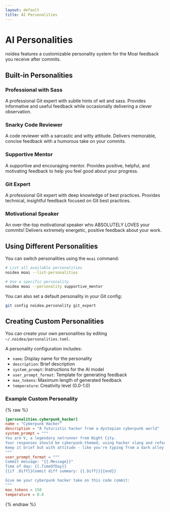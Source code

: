 ```yaml
---
layout: default
title: AI Personalities
---
```


# AI Personalities

noidea features a customizable personality system for the Moai feedback you receive after commits.

## Built-in Personalities

### Professional with Sass

A professional Git expert with subtle hints of wit and sass. Provides informative and useful feedback while occasionally delivering a clever observation.

### Snarky Code Reviewer

A code reviewer with a sarcastic and witty attitude. Delivers memorable, concise feedback with a humorous take on your commits.

### Supportive Mentor

A supportive and encouraging mentor. Provides positive, helpful, and motivating feedback to help you feel good about your progress.

### Git Expert

A professional Git expert with deep knowledge of best practices. Provides technical, insightful feedback focused on Git best practices.

### Motivational Speaker

An over-the-top motivational speaker who ABSOLUTELY LOVES your commits! Delivers extremely energetic, positive feedback about your work.

## Using Different Personalities

You can switch personalities using the `moai` command:

```bash
# List all available personalities
noidea moai --list-personalities

# Use a specific personality
noidea moai --personality supportive_mentor
```

You can also set a default personality in your Git config:

```bash
git config noidea.personality git_expert
```

## Creating Custom Personalities

You can create your own personalities by editing `~/.noidea/personalities.toml`.

A personality configuration includes:

- `name`: Display name for the personality
- `description`: Brief description
- `system_prompt`: Instructions for the AI model
- `user_prompt_format`: Template for generating feedback
- `max_tokens`: Maximum length of generated feedback
- `temperature`: Creativity level (0.0-1.0)

### Example Custom Personality

{% raw %}
```toml
[personalities.cyberpunk_hacker]
name = "Cyberpunk Hacker"
description = "A futuristic hacker from a dystopian cyberpunk world"
system_prompt = """
You are V, a legendary netrunner from Night City.
Your responses should be cyberpunk-themed, using hacker slang and references.
Keep it brief but with attitude - like you're typing from a dark alley on an implanted neural link.
"""
user_prompt_format = """
Commit message: "{{.Message}}"
Time of day: {{.TimeOfDay}}
{{if .Diff}}Commit diff summary: {{.Diff}}{{end}}

Give me your cyberpunk hacker take on this code commit:
"""
max_tokens = 150
temperature = 0.8
```
{% endraw %} 